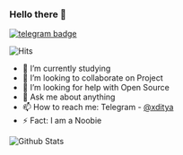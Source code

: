 ### Hello there 👋
[![telegram badge](https://img.shields.io/badge/xditya-30302f?style=flat&logo=telegram)](https://t.me/xditya)

![Hits](https://hits.seeyoufarm.com/api/count/incr/badge.svg?url=https://github.com/xditya/)

- 🔭 I’m currently studying
- 👯 I’m looking to collaborate on Project
- 🤔 I’m looking for help with Open Source
- 💬 Ask me about anything
- 📫 How to reach me: Telegram - [@xditya](https://t.me/xditya)
- ⚡ Fact: I am a Noobie

![Github Stats](https://github-readme-stats.vercel.app/api?username=xditya&show_icons=true&title_color=fff&icon_color=79ff97&text_color=9f9f9f&bg_color=151515)
